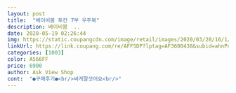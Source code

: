```yaml
---
layout: post 
title:  "베이비붐 투칸 7부 우주복" 
description: 베이비붐  ..
date: 2020-05-19 02:26:44 
img: https://static.coupangcdn.com/image/retail/images/2020/03/20/16/1/1239f08b-af54-4b49-a29b-64f117d09a77.jpg 
linkUrl: https://link.coupang.com/re/AFFSDP?lptag=AF3600438&subid=ahnPublicAsk&pageKey=1384822429&itemId=2419634964&vendorItemId=70413813945&traceid=V0-113-bd027f05c9adea4e 
categories: [1003] 
color: A566FF 
price: 6900 
author: Ask View Shop 
cont:  "●구매후기●<br/>싸게잘삿어요<br/>" 
---
```

